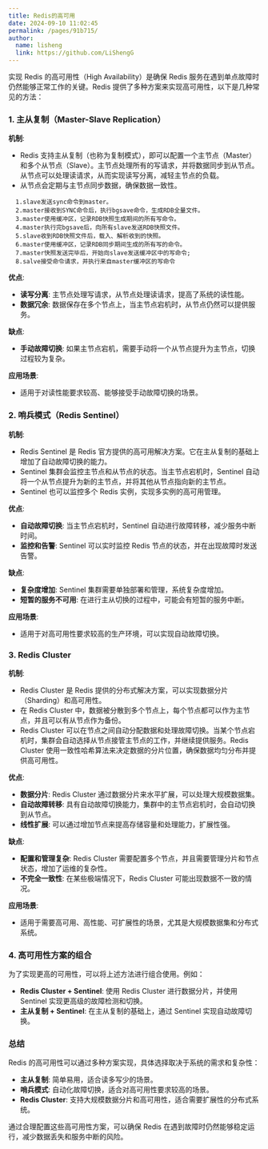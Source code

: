 ```yaml
---
title: Redis的高可用
date: 2024-09-10 11:02:45
permalink: /pages/91b715/
author: 
  name: lisheng
  link: https://github.com/LiShengG
---
```

实现 Redis 的高可用性（High Availability）是确保 Redis 服务在遇到单点故障时仍然能够正常工作的关键。Redis 提供了多种方案来实现高可用性，以下是几种常见的方法：

### 1. **主从复制（Master-Slave Replication）**
**机制**:
- Redis 支持主从复制（也称为复制模式），即可以配置一个主节点（Master）和多个从节点（Slave）。主节点处理所有的写请求，并将数据同步到从节点。从节点可以处理读请求，从而实现读写分离，减轻主节点的负载。
- 从节点会定期与主节点同步数据，确保数据一致性。
```shell
  1.slave发送sync命令到master。
  2.master接收到SYNC命令后，执行bgsave命令，生成RDB全量文件。
  3.master使用缓冲区，记录RDB快照生成期间的所有写命令。
  4.master执行完bgsave后，向所有slave发送RDB快照文件。
  5.slave收到RDB快照文件后，载入、解析收到的快照。
  6.master使用缓冲区，记录RDB同步期间生成的所有写的命令。
  7.master快照发送完毕后，开始向slave发送缓冲区中的写命令;
  8.salve接受命令请求，并执行来自master缓冲区的写命令
```

**优点**:
- **读写分离**: 主节点处理写请求，从节点处理读请求，提高了系统的读性能。
- **数据冗余**: 数据保存在多个节点上，当主节点宕机时，从节点仍然可以提供服务。

**缺点**:
- **手动故障切换**: 如果主节点宕机，需要手动将一个从节点提升为主节点，切换过程较为复杂。

**应用场景**:
- 适用于对读性能要求较高、能够接受手动故障切换的场景。

### 2. **哨兵模式（Redis Sentinel）**
**机制**:
- Redis Sentinel 是 Redis 官方提供的高可用解决方案。它在主从复制的基础上增加了自动故障切换的能力。
- Sentinel 集群会监控主节点和从节点的状态。当主节点宕机时，Sentinel 自动将一个从节点提升为新的主节点，并将其他从节点指向新的主节点。
- Sentinel 也可以监控多个 Redis 实例，实现多实例的高可用管理。

**优点**:
- **自动故障切换**: 当主节点宕机时，Sentinel 自动进行故障转移，减少服务中断时间。
- **监控和告警**: Sentinel 可以实时监控 Redis 节点的状态，并在出现故障时发送告警。

**缺点**:
- **复杂度增加**: Sentinel 集群需要单独部署和管理，系统复杂度增加。
- **短暂的服务不可用**: 在进行主从切换的过程中，可能会有短暂的服务中断。

**应用场景**:
- 适用于对高可用性要求较高的生产环境，可以实现自动故障切换。

### 3. **Redis Cluster**
**机制**:
- Redis Cluster 是 Redis 提供的分布式解决方案，可以实现数据分片（Sharding）和高可用性。
- 在 Redis Cluster 中，数据被分散到多个节点上，每个节点都可以作为主节点，并且可以有从节点作为备份。
- Redis Cluster 可以在节点之间自动分配数据和处理故障切换。当某个节点宕机时，集群会自动选择从节点接管主节点的工作，并继续提供服务。Redis Cluster 使用一致性哈希算法来决定数据的分片位置，确保数据均匀分布并提供高可用性。

**优点**:
- **数据分片**: Redis Cluster 通过数据分片来水平扩展，可以处理大规模数据集。
- **自动故障转移**: 具有自动故障切换能力，集群中的主节点宕机时，会自动切换到从节点。
- **线性扩展**: 可以通过增加节点来提高存储容量和处理能力，扩展性强。

**缺点**:
- **配置和管理复杂**: Redis Cluster 需要配置多个节点，并且需要管理分片和节点状态，增加了运维的复杂性。
- **不完全一致性**: 在某些极端情况下，Redis Cluster 可能出现数据不一致的情况。

**应用场景**:
- 适用于需要高可用、高性能、可扩展性的场景，尤其是大规模数据集和分布式系统。

### 4. **高可用性方案的组合**
为了实现更高的可用性，可以将上述方法进行组合使用。例如：
- **Redis Cluster + Sentinel**: 使用 Redis Cluster 进行数据分片，并使用 Sentinel 实现更高级的故障检测和切换。
- **主从复制 + Sentinel**: 在主从复制的基础上，通过 Sentinel 实现自动故障切换。

### **总结**
Redis 的高可用性可以通过多种方案实现，具体选择取决于系统的需求和复杂性：
- **主从复制**: 简单易用，适合读多写少的场景。
- **哨兵模式**: 自动化故障切换，适合对高可用性要求较高的场景。
- **Redis Cluster**: 支持大规模数据分片和高可用性，适合需要扩展性的分布式系统。

通过合理配置这些高可用性方案，可以确保 Redis 在遇到故障时仍然能够稳定运行，减少数据丢失和服务中断的风险。